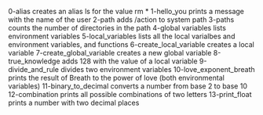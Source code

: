 0-alias creates an alias ls for the value rm *
1-hello_you prints a message with the name of the user
2-path adds /action to system path
3-paths counts the number of directories in the path
4-global variables lists environment variables
5-local_variables lists all the local varialbes and environment variables, and functions
6-create_local_variable creates a local variable
7-create_global_variable creates a new global variable
8-true_knowledge adds 128 with the value of a local variable
9-divide_and_rule divides two environment variables
10-love_exponent_breath prints the result of Breath to the power of love (both environmental variables)
11-binary_to_decimal converts a number from base 2 to base 10
12-combination prints all possible combinations of two letters 
13-print_float prints a number with two decimal places
